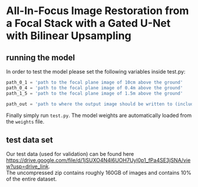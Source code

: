 # All-In-Focus Image Restoration from a Focal Stack with a Gated U-Net with Bilinear Upsampling

## running the model

In order to test the model please set the following variables inside test.py:

```python
path_0_1 = 'path to the focal plane image of 10cm above the ground'  
path_0_4 = 'path to the focal plane image of 0.4m above the ground'  
path_1_5 = 'path to the focal plane image of 1.5m above the ground'  

path_out = 'path to where the output image should be written to (including the final image name)'
```

Finally simply run ```test.py```.
The model weights are automatically loaded from the ```weights``` file.

## test data set

Our test data (used for validation) can be found here https://drive.google.com/file/d/1jSUXO4N4l6UOH7Uyl0p1_fPa4SE3jSNA/view?usp=drive_link.  
The uncompressed zip contains roughly 160GB of images and contains 10% of the entire dataset.